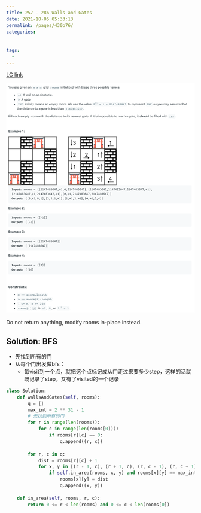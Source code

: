 ```yaml
---
title: 257 - 286-Walls and Gates
date: 2021-10-05 05:33:13
permalink: /pages/430b76/
categories:
  

tags:
  - 
---
```

[LC link](https://leetcode.com/problems/walls-and-gates/)

![](https://raw.githubusercontent.com/emmableu/image/master/286-0.png)

Do not return anything, modify rooms in-place instead.

## Solution: BFS
- 先找到所有的门
- 从每个门出发做bfs：
  - 每visit到一个点，就把这个点标记成从门走过来要多少step，这样的话就既记录了step，又有了visited的一个记录
```python
class Solution:
    def wallsAndGates(self, rooms):
        q = []
        max_int = 2 ** 31 - 1
        # 先找到所有的门
        for r in range(len(rooms)):
            for c in range(len(rooms[0])):
                if rooms[r][c] == 0:
                    q.append((r, c))

        for r, c in q:
            dist = rooms[r][c] + 1
            for x, y in [(r - 1, c), (r + 1, c), (r, c - 1), (r, c + 1)]:
                if self.in_area(rooms, x, y) and rooms[x][y] == max_int:
                    rooms[x][y] = dist
                    q.append((x, y))

    def in_area(self, rooms, r, c):
        return 0 <= r < len(rooms) and 0 <= c < len(rooms[0])
```
